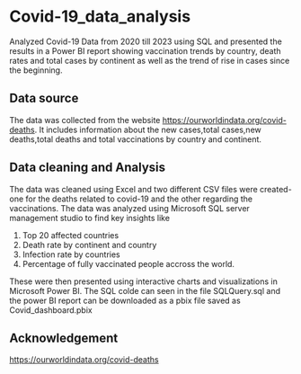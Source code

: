 # Covid-19_data_analysis
Analyzed Covid-19 Data from 2020 till 2023 using SQL and presented the results in a Power BI report showing vaccination trends by country, death rates and total cases by continent as well as the trend of rise in cases since the beginning. 

## Data source
The data was collected from the website https://ourworldindata.org/covid-deaths. It includes information about the new cases,total cases,new deaths,total deaths and total vaccinations by country and continent.

## Data cleaning and Analysis
The data was cleaned using Excel and two different CSV files were created- one for the deaths related to covid-19 and the other regarding the vaccinations. The data was analyzed using Microsoft SQL server management studio to find key insights like 
1. Top 20 affected countries
2. Death rate by continent and country
3. Infection rate by countries
4. Percentage of fully vaccinated people accross the world. 

These were then presented using interactive charts and visualizations in Microsoft Power BI. The SQL colde can seen in the file SQLQuery.sql and the power BI report can be downloaded as a pbix file saved as Covid_dashboard.pbix

## Acknowledgement 
https://ourworldindata.org/covid-deaths
